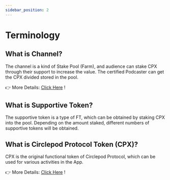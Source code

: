 ```yaml
---
sidebar_position: 2
---
```


# Terminology

## What is Channel?

The channel is a kind of Stake Pool (Farm), and audience can stake CPX through their support to increase the value. The certified Podcaster can get the CPX divided stored in the pool.

👉 More Details: [Click Here](/docs/protocol/channel/channel) !

## What is Supportive Token?

The supportive token is a type of FT, which can be obtained by staking CPX into the pool. Depending on the amount staked, different numbers of supportive tokens will be obtained.

## What is Circlepod Protocol Token (CPX)?

CPX is the original functional token of Circlepod Protocol, which can be used for various activities in the App.

👉 More Details: [Click Here](/docs/tokenomics/intro) !
